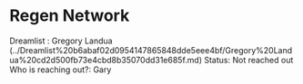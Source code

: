 # Regen Network

Dreamlist : Gregory Landua (../Dreamlist%20b6abaf02d0954147865848dde5eee4bf/Gregory%20Landua%20cd2d500fb73e4cbd8b35070dd31e685f.md)
Status: Not reached out
Who is reaching out?: Gary